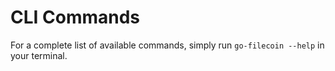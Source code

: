 # CLI Commands

For a complete list of available commands, simply run `go-filecoin --help` in your terminal.

